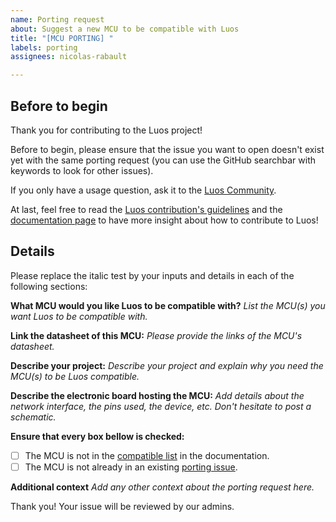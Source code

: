 ```yaml
---
name: Porting request
about: Suggest a new MCU to be compatible with Luos
title: "[MCU PORTING] "
labels: porting
assignees: nicolas-rabault

---
```


## Before to begin

Thank you for contributing to the Luos project!

Before to begin, please ensure that the issue you want to open doesn't exist yet with the same porting request (you can use the GitHub searchbar with keywords to look for other issues).

If you only have a usage question, ask it to the [Luos Community](https://discord.gg/luos).

At last, feel free to read the [Luos contribution's guidelines](https://github.com/Luos-io/luos_engine/blob/main/CONTRIBUTING.md) and the [documentation page](https://www.luos.io/docs/contribute-to-luos) to have more insight about how to contribute to Luos!

## Details
Please replace the italic test by your inputs and details in each of the following sections:

**What MCU would you like Luos to be compatible with?**
*List the MCU(s) you want Luos to be compatible with.*

**Link the datasheet of this MCU:**
*Please provide the links of the MCU's datasheet.*

**Describe your project:**
*Describe your project and explain why you need the MCU(s) to be Luos compatible.*

**Describe the electronic board hosting the MCU:**
*Add details about the network interface, the pins used, the device, etc. Don't hesitate to post a schematic.*

**Ensure that every box bellow is checked:**
 - [ ] The MCU is not in the [compatible list](https://www.luos.io/docs/compatibility/mcu_demoboard) in the documentation.
 - [ ] The MCU is not already in an existing [porting issue](https://github.com/Luos-io/luos_engine/issues).

**Additional context**
*Add any other context about the porting request here.*

Thank you! Your issue will be reviewed by our admins.
